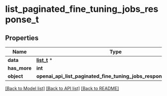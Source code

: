 # list_paginated_fine_tuning_jobs_response_t

## Properties
Name | Type | Description | Notes
------------ | ------------- | ------------- | -------------
**data** | [**list_t**](fine_tuning_job.md) \* |  | 
**has_more** | **int** |  | 
**object** | **openai_api_list_paginated_fine_tuning_jobs_response_OBJECT_e** |  | 

[[Back to Model list]](../README.md#documentation-for-models) [[Back to API list]](../README.md#documentation-for-api-endpoints) [[Back to README]](../README.md)


